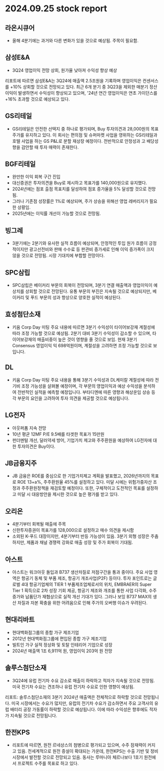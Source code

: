# 2024.09.25 stock report
## 라온시큐어
- 올해 4분기에는 과거와 다른 변화가 있을 것으로 예상됨. 주목이 필요함.
## 삼성E&A
- 3Q24 영업이익 전망 상회, 원가율 낮아져 수익성 향상 예상

리포트에 따르면 삼성E&A는 3Q24에 매출액 2.5조원을 기록하며 영업이익은 컨센서스를 +10% 상회할 것으로 전망되고 있다. 최근 6개 분기 중 3Q23을 제외한 매분기 정산이익이 발생하면서 수익성이 향상되고 있으며, '24년 연간 영업이익은 연초 가이던스를 +16% 초과할 것으로 예상되고 있다.
## GS리테일
- GS리테일은 안전한 선택지 중 하나로 평가되며, Buy 투자의견과 28,000원의 목표주가를 유지하고 있다. 이 회사는 편의점 및 슈퍼마켓 사업을 영위하는 GS리테일과 호텔 사업을 하는 GS P&L로 분할 재상장 예정이다. 전반적으로 안정성과 고 배당성향을 감안할 때 투자 매력이 존재한다.
## BGF리테일
- 완만한 이익 회복 구간 진입
- 대신증권은 투자의견을 Buy로 제시하고 목표가를 140,000원으로 유지했다.
- 2024년에는 점포 출점 목표치를 달성하여 점포 증가율을 5% 달성할 것으로 전망됨.
- 그러나 기존점 성장률은 1%로 예상되며, 주가 상승을 위해선 영업 레버리지가 필요한 상황임.
- 2025년에는 이익률 개선이 가능할 것으로 전망됨.
## 빙그레
- 3분기에는 2분기와 유사한 실적 흐름이 예상되며, 안정적인 투입 원가 흐름이 긍정적이지만 광고선전비와 판매 수수료 등 판관비 증가세로 인해 이익 증가폭이 크지 않을 것으로 전망됨. 시장 기대치에 부합할 전망이다.
## SPC삼립
- SPC삼립은 베이커리 부문의 회복이 전망되며, 3분기 연결 매출액과 영업이익이 예상치를 상회할 것으로 전망된다. 유통 부문의 부진은 지속될 것으로 예상되지만, 베이커리 및 푸드 부문의 성과 향상으로 양호한 실적이 예상된다.
## 효성첨단소재
- 키움 Corp Day 미팅 주요 내용에 따르면 3분기 수익성이 타이어보강재 계절성에 따라 조정 가능할 것으로 예상됨. 2분기 대비 3분기 수익성이 감소할 수 있으며, 타이어보강재의 매출비중이 높은 것이 영향을 줄 것으로 보임. 현재 3분기 Consensus 영업이익 익 698억원이며, 계절성을 고려하면 조정 가능할 것으로 보입니다.
## DL
- 키움 Corp Day 미팅 주요 내용을 통해 3분기 수익성과 DL케미칼 계절성에 따라 전기비 조정 가능성을 살펴볼 예정이며, 각 부문의 영업이익과 예상 수익성을 분석하여 전반적인 실적을 예측할 예정입니다. 부타디엔에 따른 영향과 해상운임 상승 등 각 부문의 요인을 고려하여 투자 의견을 제공할 것으로 예상됩니다.
## LG전자
- 아웃퍼폼 지속 전망
- 10년 평균 12MF P/E 9.5배를 타겟한 목표가 15만원
- 펀더멘털 개선, 달러약세 방어, 기업가치 제고와 주주환원을 예상하여 LG전자에 대한 투자의견은 Buy이다.
## JB금융지주
- JB 금융은 ROE를 중심으로 한 기업가치제고 계획을 발표했고, 2026년까지의 목표로 ROE 13+a%, 주주환원율 45%를 설정하고 있다. 미달 시에는 위험가중자산 조정과 주주환원정책을 재검토할 예정이다. 또한, 구체적이고 도전적인 목표를 설정하고 미달 시 대응방안을 제시한 것으로 높은 평가를 받고 있다.
## 오리온
- 4분기부터 회복될 매출에 주목
- 신한투자증권이 목표가를 128,000으로 설정하고 매수 의견을 제시함
- 소외된 K-푸드 대장이지만, 4분기부터 반등 가능성이 있음. 3분기 외형 성장은 주춤하지만, 제품과 채널 경쟁력 강화로 매출 성장 및 주가 회복이 기대됨.
## 아스트
- 아스트는 워크아웃 돌입과 B737 생산차질로 저점구간을 통과 중이다. 주요 사업 영역은 항공기 동체 및 부품 제조, 항공기 개조사업(P2F) 등이다. 투자 포인트로는 글로벌 4대 항공기업체의 TIER 1 부품제조업체로서의 위치, EMBRAER의 Super Tier 1 획득으로 2차 성장 기회 제공, 항공기 제조와 개조를 통한 사업 다각화, 수주 증가와 납품단가 재협상으로 실적 개선 기대가 있다. 그러나 보잉 B737 MAX의 생산 차질과 자본 확충을 위한 어려움으로 인해 주가의 오버행 이슈가 우려된다.
## 현대리바트
- 현대백화점그룹의 종합 가구 제조기업
- 2012년 현대백화점그룹에 편입된 종합 가구 제조기업
- 빌트인 가구 실적 정상화 및 토탈 인테리어 기업으로 성장
- 2024년 매출액 1조 6,911억 원, 영업이익 203억 원 전망
## 솔루스첨단소재
- 3Q24에 유럽 전기차 수요 감소로 매출이 하락하고 적자가 지속될 것으로 전망됨. 미국 전기차 수요는 견조하나 유럽 전기차 수요로 인한 영향이 예상됨. 

리포트:
솔루스첨단소재의 3분기 2024년 매출액은 전체적으로 하락할 것으로 전망됩니다. 미국 시장에서는 수요가 많지만, 유럽의 전기차 수요가 감소하면서 주요 고객사의 유럽 배터리 공장 가동률이 하락할 것으로 예상됩니다. 이에 따라 수익성은 향후에도 적자가 지속될 것으로 전망됩니다.
## 한전KPS
- 리포트에 따르면, 원전 르네상스의 첨병으로 평가되고 있으며, 수주 잠재력이 커지고 있음. 전세계적으로 원전 증설이 확대되는 가운데, 한전KPS는 수출 기반 및 정비 시장에서 발전할 것으로 전망되고 있음. 동사는 루마니아 체르나보다 1호기 원전에서 프로젝트 수주를 목표로 하고 있다.
